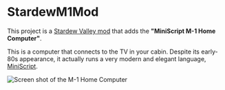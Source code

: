 # StardewM1Mod

This project is a [Stardew Valley mod](https://stardewvalleywiki.com/Modding:Player_Guide/Getting_Started) that adds the **"MiniScript M-1 Home Computer"**.

This is a computer that connects to the TV in your cabin.  Despite its early-80s appearance, it actually runs a very modern and elegant language, [MiniScript](https://miniscript.org).


![Screen shot of the M-1 Home Computer](img/Demo-1.gif)

